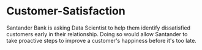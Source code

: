 # Customer-Satisfaction
Santander Bank is asking Data Scientist to help them identify dissatisfied customers early in their relationship. Doing so would allow Santander to take proactive steps to improve a customer's happiness before it's too late.
